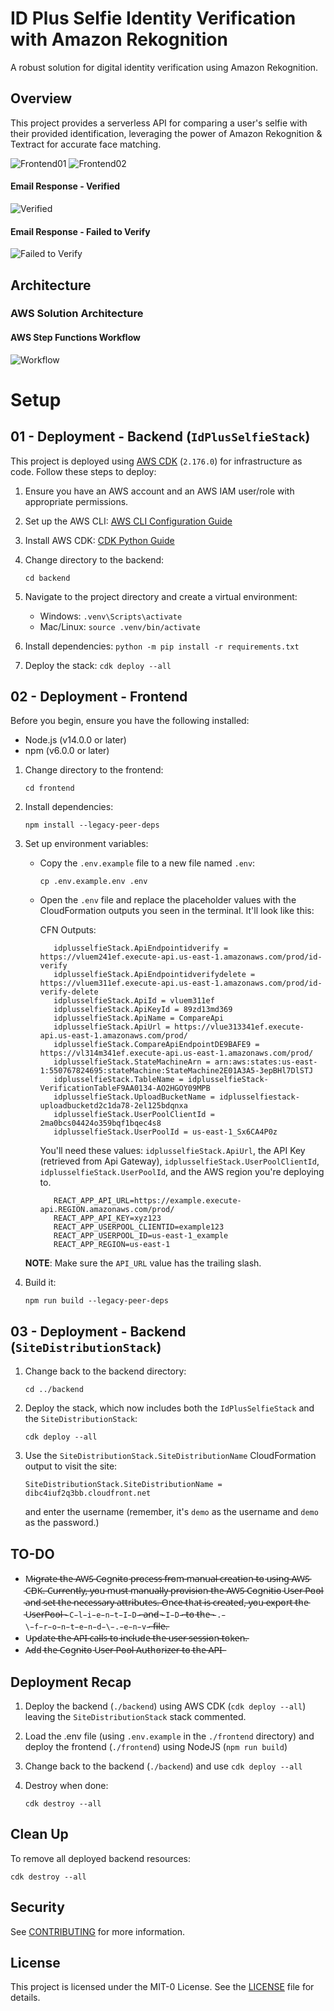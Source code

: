 # ID Plus Selfie Identity Verification with Amazon Rekognition

A robust solution for digital identity verification using Amazon Rekognition.

## Overview

This project provides a serverless API for comparing a user's selfie with their provided identification, leveraging the power of Amazon Rekognition & Textract for accurate face matching.

![Frontend01](./docs/front_end01.png)
![Frontend02](./docs/front_end02.png)

#### Email Response - Verified
![Verified](./docs/id_verified.png)

#### Email Response - Failed to Verify
![Failed to Verify](./docs/id_failed_verify.png)

## Architecture

### AWS Solution Architecture
#### AWS Step Functions Workflow
![Workflow](./docs/workflow.png)

# Setup
## 01 - Deployment - Backend (`IdPlusSelfieStack`)

This project is deployed using [AWS CDK](https://github.com/aws/aws-cdk) (`2.176.0`) for infrastructure as code. Follow these steps to deploy:

1. Ensure you have an AWS account and an AWS IAM user/role with appropriate permissions.

2. Set up the AWS CLI: [AWS CLI Configuration Guide](https://docs.aws.amazon.com/cli/latest/userguide/cli-chap-configure.html)

3. Install AWS CDK: [CDK Python Guide](https://docs.aws.amazon.com/cdk/v2/guide/work-with-cdk-python.html)

4. Change directory to the backend:
   ```
   cd backend
   ```

4. Navigate to the project directory and create a virtual environment:
   - Windows: `.venv\Scripts\activate`
   - Mac/Linux: `source .venv/bin/activate`

5. Install dependencies: `python -m pip install -r requirements.txt`

6. Deploy the stack: `cdk deploy --all`

## 02 - Deployment - Frontend

Before you begin, ensure you have the following installed:
- Node.js (v14.0.0 or later)
- npm (v6.0.0 or later)

1. Change directory to the frontend:
   ```
   cd frontend
   ```

2. Install dependencies:
   ```
   npm install --legacy-peer-deps
   ```

3. Set up environment variables:
   - Copy the `.env.example` file to a new file named `.env`:
     ```
     cp .env.example.env .env
     ```
   - Open the `.env` file and replace the placeholder values with the CloudFormation outputs you seen in the terminal. It'll look like this:
   
      CFN Outputs:
      ```
         idplusselfieStack.ApiEndpointidverify = https://vluem241ef.execute-api.us-east-1.amazonaws.com/prod/id-verify
         idplusselfieStack.ApiEndpointidverifydelete = https://vluem311ef.execute-api.us-east-1.amazonaws.com/prod/id-verify-delete
         idplusselfieStack.ApiId = vluem311ef
         idplusselfieStack.ApiKeyId = 89zd13md369
         idplusselfieStack.ApiName = CompareApi
         idplusselfieStack.ApiUrl = https://vlue313341ef.execute-api.us-east-1.amazonaws.com/prod/
         idplusselfieStack.CompareApiEndpointDE9BAFE9 = https://vl314m341ef.execute-api.us-east-1.amazonaws.com/prod/
         idplusselfieStack.StateMachineArn = arn:aws:states:us-east-1:550767824695:stateMachine:StateMachine2E01A3A5-3epBHl7DlSTJ
         idplusselfieStack.TableName = idplusselfieStack-VerificationTableF9AA0134-AO2HGOY09MPB
         idplusselfieStack.UploadBucketName = idplusselfiestack-uploadbucketd2c1da78-2el125bdqnxa
         idplusselfieStack.UserPoolClientId = 2ma0bcs04424o359bqf1bqec4s8
         idplusselfieStack.UserPoolId = us-east-1_Sx6CA4P0z
      ```

      You'll need these values: `idplusselfieStack.ApiUrl`, the API Key (retrieved from Api Gateway), `idplusselfieStack.UserPoolClientId`, `idplusselfieStack.UserPoolId`, and the AWS region you're deploying to.

      ```
         REACT_APP_API_URL=https://example.execute-api.REGION.amazonaws.com/prod/
         REACT_APP_API_KEY=xyz123
         REACT_APP_USERPOOL_CLIENTID=example123
         REACT_APP_USERPOOL_ID=us-east-1_example
         REACT_APP_REGION=us-east-1
      ```

   **NOTE**: Make sure the `API_URL` value has the trailing slash. 

4. Build it:
   ```
   npm run build --legacy-peer-deps
   ``` 

## 03 - Deployment - Backend (`SiteDistributionStack`)

1. Change back to the backend directory:
    ```
    cd ../backend
    ```

2. Deploy the stack, which now includes both the `IdPlusSelfieStack` and the `SiteDistributionStack`:

    ```
    cdk deploy --all
    ```

3. Use the `SiteDistributionStack.SiteDistributionName` CloudFormation output to visit the site:

    ```
    SiteDistributionStack.SiteDistributionName = dibc4iuf2q3bb.cloudfront.net
    ```

    and enter the username (remember, it's `demo` as the username and `demo` as the password.)

## TO-DO
* M̵i̵g̵r̵a̵t̵e̵ ̵t̵h̵e̵ ̵A̵W̵S̵ ̵C̵o̵g̵n̵i̵t̵o̵ ̵p̵r̵o̵c̵e̵s̵s̵ ̵f̵r̵o̵m̵ ̵m̵a̵n̵u̵a̵l̵ ̵c̵r̵e̵a̵t̵i̵o̵n̵ ̵t̵o̵ ̵u̵s̵i̵n̵g̵ ̵A̵W̵S̵ ̵C̵D̵K̵.̵ ̵C̵u̵r̵r̵e̵n̵t̵l̵y̵,̵ ̵y̵o̵u̵ ̵m̵u̵s̵t̵ ̵m̵a̵n̵u̵a̵l̵l̵y̵ ̵p̵r̵o̵v̵i̵s̵i̵o̵n̵ ̵t̵h̵e̵ ̵A̵W̵S̵ ̵C̵o̵g̵n̵i̵t̵i̵o̵ ̵U̵s̵e̵r̵ ̵P̵o̵o̵l̵ ̵a̵n̵d̵ ̵s̵e̵t̵ ̵t̵h̵e̵ ̵n̵e̵c̵e̵s̵s̵a̵r̵y̵ ̵a̵t̵t̵r̵i̵b̵u̵t̵e̵s̵.̵ ̵O̵n̵c̵e̵ ̵t̵h̵a̵t̵ ̵i̵s̵ ̵c̵r̵e̵a̵t̵e̵d̵,̵ ̵y̵o̵u̵ ̵e̵x̵p̵o̵r̵t̵ ̵t̵h̵e̵ ̵U̵s̵e̵r̵P̵o̵o̵l̵ ̵`̵C̵l̵i̵e̵n̵t̵I̵D̵`̵ ̵a̵n̵d̵ ̵`̵I̵D̵`̵ ̵t̵o̵ ̵t̵h̵e̵ ̵`̵.̵\̵f̵r̵o̵n̵t̵e̵n̵d̵\̵.̵e̵n̵v̵`̵ ̵f̵i̵l̵e̵.̵
* U̵p̵d̵a̵t̵e̵ ̵t̵h̵e̵ ̵A̵P̵I̵ ̵c̵a̵l̵l̵s̵ ̵t̵o̵ ̵i̵n̵c̵l̵u̵d̵e̵ ̵t̵h̵e̵ ̵u̵s̵e̵r̵ ̵s̵e̵s̵s̵i̵o̵n̵ ̵t̵o̵k̵e̵n̵.̵
* A̵d̵d̵ ̵t̵h̵e̵ ̵C̵o̵g̵n̵i̵t̵o̵ ̵U̵s̵e̵r̵ ̵P̵o̵o̵l̵ ̵A̵u̵t̵h̵o̵r̵i̵z̵e̵r̵ ̵t̵o̵ ̵t̵h̵e̵ ̵A̵P̵I̵ ̵

## Deployment Recap

1. Deploy the backend (`./backend`) using AWS CDK (`cdk deploy --all`) leaving the `SiteDistributionStack` stack commented.

2. Load the .env file (using `.env.example` in the `./frontend` directory) and deploy the frontend (`./frontend`) using NodeJS (`npm run build`)

3. Change back to the backend (`./backend`) and use `cdk deploy --all`

4. Destroy when done:

   ```
   cdk destroy --all
   ```

## Clean Up

To remove all deployed backend resources:

```
cdk destroy --all
```

## Security

See [CONTRIBUTING](CONTRIBUTING.md#security-issue-notifications) for more information.

## License

This project is licensed under the MIT-0 License. See the [LICENSE](LICENSE) file for details.